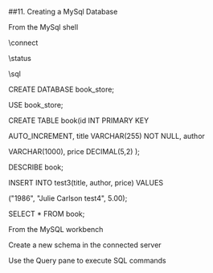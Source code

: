 ##11.  Creating a MySql Database

From the MySql shell

\connect

\status

\sql

CREATE DATABASE book_store;

USE book_store;

CREATE TABLE book(id INT PRIMARY KEY 

AUTO_INCREMENT, title VARCHAR(255) NOT NULL, author 

VARCHAR(1000), price DECIMAL(5,2) );

DESCRIBE book;

INSERT INTO test3(title, author, price) VALUES 

("1986", "Julie Carlson test4", 5.00);

SELECT * FROM book;


From the MySQL workbench

Create a new schema in the connected server

Use the Query pane to execute SQL commands
